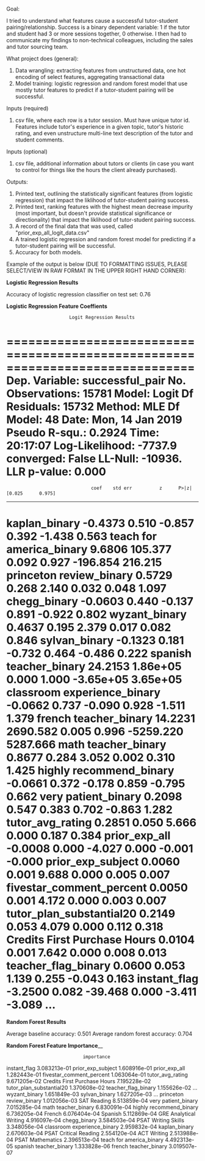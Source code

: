 Goal:

I tried to understand what features cause a successful tutor-student pairing/relationship. Success is a binary dependent variable: 1 if the tutor and student had 3 or more sessions together, 0 otherwise. I then had to communicate my findings to non-technical colleagues, including the sales and tutor sourcing team.

What project does (general): 
1. Data wrangling: extracting features from unstructured data, one hot encoding of select features, aggregating transactional data
2. Model training: logistic regression and random forest model that use mostly tutor features to predict if a tutor-student pairing will be successful.

Inputs (required)
1. csv file, where each row is a tutor session. Must have unique tutor id. Features include tutor's experience in a given topic, tutor's historic rating, and even unstructure multi-line text description of the tutor and student comments.

Inputs (optional)
1. csv file, additional information about tutors or clients (in case you want to control for things like the hours the client already purchased).

Outputs:
1. Printed text, outlining the statistically significant features (from logistic regression) that impact the liklihood of tutor-student pairing success.
2. Printed text, ranking features with the highest mean decrease impurity (most important, but doesn't provide statistical significance or directionality) that impact the liklihood of tutor-student pairing success.
3. A record of the final data that was used, called "prior_exp_all_logit_data.csv"
4. A trained logistic regression and random forest model for predicting if a tutor-student pairing will be successful.
5. Accuracy for both models.


Example of the output is below (DUE TO FORMATTING ISSUES, PLEASE SELECT/VIEW IN RAW FORMAT IN THE UPPER RIGHT HAND CORNER):





__________________Logistic Regression Results__________________

Accuracy of logistic regression classifier on test set: 0.76

__________________Logistic Regression Feature Coeffients__________________

                           Logit Regression Results
==============================================================================
Dep. Variable:        successful_pair   No. Observations:                15781
Model:                          Logit   Df Residuals:                    15732
Method:                           MLE   Df Model:                           48
Date:                Mon, 14 Jan 2019   Pseudo R-squ.:                  0.2924
Time:                        20:17:07   Log-Likelihood:                -7737.9
converged:                      False   LL-Null:                       -10936.
                                        LLR p-value:                     0.000
================================================================================================
                                   coef    std err          z      P>|z|      [0.025      0.975]
------------------------------------------------------------------------------------------------
kaplan_binary                   -0.4373      0.510     -0.857      0.392      -1.438       0.563
teach for america_binary         9.6806    105.377      0.092      0.927    -196.854     216.215
princeton review_binary          0.5729      0.268      2.140      0.032       0.048       1.097
chegg_binary                    -0.0603      0.440     -0.137      0.891      -0.922       0.802
wyzant_binary                    0.4637      0.195      2.379      0.017       0.082       0.846
sylvan_binary                   -0.1323      0.181     -0.732      0.464      -0.486       0.222
spanish teacher_binary          24.2153   1.86e+05      0.000      1.000   -3.65e+05    3.65e+05
classroom experience_binary     -0.0662      0.737     -0.090      0.928      -1.511       1.379
french teacher_binary           14.2231   2690.582      0.005      0.996   -5259.220    5287.666
math teacher_binary              0.8677      0.284      3.052      0.002       0.310       1.425
highly recommend_binary         -0.0661      0.372     -0.178      0.859      -0.795       0.662
very patient_binary              0.2098      0.547      0.383      0.702      -0.863       1.282
tutor_avg_rating                 0.2851      0.050      5.666      0.000       0.187       0.384
prior_exp_all                   -0.0008      0.000     -4.027      0.000      -0.001      -0.000
prior_exp_subject                0.0060      0.001      9.688      0.000       0.005       0.007
fivestar_comment_percent         0.0050      0.001      4.172      0.000       0.003       0.007
tutor_plan_substantial20         0.2149      0.053      4.079      0.000       0.112       0.318
Credits First Purchase Hours     0.0104      0.001      7.642      0.000       0.008       0.013
teacher_flag_binary              0.0600      0.053      1.139      0.255      -0.043       0.163
instant_flag                    -3.2500      0.082    -39.468      0.000      -3.411      -3.089
...
================================================================================================

__________________Random Forest Results__________________

Average baseline accuracy:  0.501
Average random forest accuracy: 0.704

____________________Random Forest Feature Importance______________________

                                importance
instant_flag                  3.083213e-01
prior_exp_subject             1.608916e-01
prior_exp_all                 1.282443e-01
fivestar_comment_percent      1.063064e-01
tutor_avg_rating              9.671205e-02
Credits First Purchase Hours  7.195228e-02
tutor_plan_substantial20      1.370608e-02
teacher_flag_binary           1.155626e-02
...
wyzant_binary                 1.651849e-03
sylvan_binary                 1.627205e-03
...
princeton review_binary       1.012056e-03
SAT Reading                   8.513859e-04
very patient_binary           7.015285e-04
math teacher_binary           6.830091e-04
highly recommend_binary       6.736205e-04
French                        6.076404e-04
Spanish                       5.112869e-04
GRE Analytical Writing        4.916097e-04
chegg_binary                  3.584503e-04
PSAT Writing Skills           3.348056e-04
classroom experience_binary   2.959832e-04
kaplan_binary                 2.670603e-04
PSAT Critical Reading         2.554120e-04
ACT Writing                   2.513988e-04
PSAT Mathematics              2.396513e-04
teach for america_binary      4.492313e-05
spanish teacher_binary        1.333828e-06
french teacher_binary         3.019507e-07

